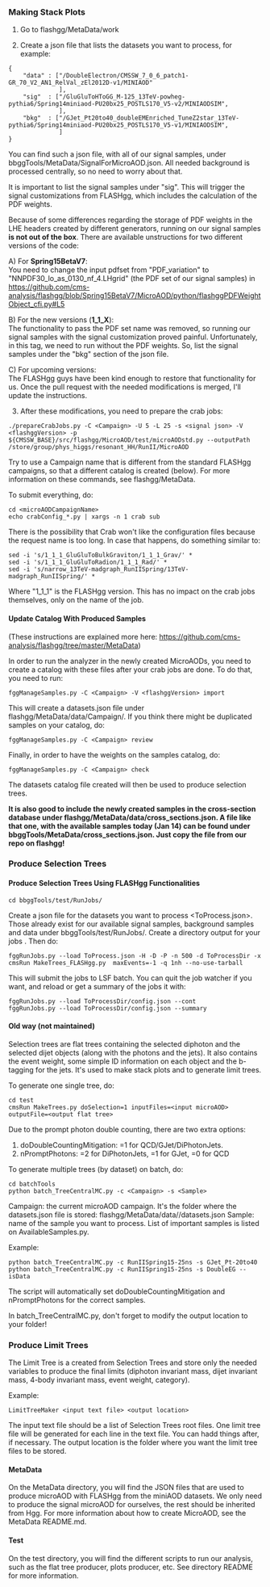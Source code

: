 ### Making Stack Plots

1) Go to flashgg/MetaData/work

2) Create a json file that lists the datasets you want to process, for example:  
```
{
    "data" : ["/DoubleElectron/CMSSW_7_0_6_patch1-GR_70_V2_AN1_RelVal_zEl2012D-v1/MINIAOD"
              ],
    "sig"  : ["/GluGluToHToGG_M-125_13TeV-powheg-pythia6/Spring14miniaod-PU20bx25_POSTLS170_V5-v2/MINIAODSIM",
              ],
    "bkg"  : ["/GJet_Pt20to40_doubleEMEnriched_TuneZ2star_13TeV-pythia6/Spring14miniaod-PU20bx25_POSTLS170_V5-v1/MINIAODSIM",
              ]
}
```  
You can find such a json file, with all of our signal samples, under bbggTools/MetaData/SignalForMicroAOD.json. All needed background is processed centrally, so no need to worry about that.  

It is important to list the signal samples under "sig". This will trigger the signal customizations from FLASHgg, which includes the calculation of the PDF weights.  

Because of some differences regarding the storage of PDF weights in the LHE headers created by different generators, running on our signal samples **is not out of the box**. There are available unstructions for two different versions of the code:  

A) For **Spring15BetaV7**:  
You need to change the input pdfset from "PDF_variation" to "NNPDF30_lo_as_0130_nf_4.LHgrid" (the PDF set of our signal samples) in https://github.com/cms-analysis/flashgg/blob/Spring15BetaV7/MicroAOD/python/flashggPDFWeightObject_cfi.py#L5   

B) For the new versions (**1_1_X**):  
The functionality to pass the PDF set name was removed, so running our signal samples with the signal customization proved painful. Unfortunately, in this tag, we need to run without the PDF weights. So, list the signal samples under the "bkg" section of the json file.  

C) For upcoming versions:   
The FLASHgg guys have been kind enough to restore that functionality for us. Once the pull request with the needed modifications is merged, I'll update the instructions.   

3) After these modifications, you need to prepare the crab jobs:   
```
./prepareCrabJobs.py -C <Campaign> -U 5 -L 25 -s <signal json> -V <flashggVersion> -p ${CMSSW_BASE}/src/flashgg/MicroAOD/test/microAODstd.py --outputPath /store/group/phys_higgs/resonant_HH/RunII/MicroAOD
```   
Try to use a Campaign name that is different from the standard FLASHgg campaigns, so that a different catalog is created (below). For more information on these commands, see flashgg/MetaData.   

To submit everything, do:   
```
cd <microAODCampaignName>
echo crabConfig_*.py | xargs -n 1 crab sub
```   
There is the possibility that Crab won't like the configuration files because the request name is too long. In case that happens, do something similar to:   
```
sed -i 's/1_1_1_GluGluToBulkGraviton/1_1_1_Grav/' *
sed -i 's/1_1_1_GluGluToRadion/1_1_1_Rad/' *
sed -i 's/narrow_13TeV-madgraph_RunIISpring/13TeV-madgraph_RunIISpring/' *
```   
Where "1_1_1" is the FLASHgg version. This has no impact on the crab jobs themselves, only on the name of the job.   

#### Update Catalog With Produced Samples
(These instructions are explained more here: https://github.com/cms-analysis/flashgg/tree/master/MetaData)   

In order to run the analyzer in the newly created MicroAODs, you need to create a catalog with these files after your crab jobs are done. To do that, you need to run:   
```
fggManageSamples.py -C <Campaign> -V <flashggVersion> import
```  
This will create a datasets.json file under flashgg/MetaData/data/Campaign/. If you think there might be duplicated samples on your catalog, do:   
```
fggManageSamples.py -C <Campaign> review
```   
Finally, in order to have the weights on the samples catalog, do:
```
fggManageSamples.py -C <Campaign> check
```   
The datasets catalog file created will then be used to produce selection trees.   

**It is also good to include the newly created samples in the cross-section database under flashgg/MetaData/data/cross_sections.json. A file like that one, with the available samples today (Jan 14) can be found under bbggTools/MetaData/cross_sections.json. Just copy the file from our repo on flashgg!**

### Produce Selection Trees

#### Produce Selection Trees Using FLASHgg Functionalities
```
cd bbggTools/test/RunJobs/
```   
Create a json file for the datasets you want to process <ToProcess.json>. Those already exist for our available signal samples, background samples and data under bbggTools/test/RunJobs/. Create a directory output for your jobs <ToProcessDir>. Then do:   
```
fggRunJobs.py --load ToProcess.json -H -D -P -n 500 -d ToProcessDir -x cmsRun MakeTrees_FLASHgg.py  maxEvents=-1 -q 1nh --no-use-tarball
```   
This will submit the jobs to LSF batch. You can quit the job watcher if you want, and reload or get a summary of the jobs it with:
```
fggRunJobs.py --load ToProcessDir/config.json --cont
fggRunJobs.py --load ToProcessDir/config.json --summary
```

#### Old way (not maintained)

Selection trees are flat trees containing the selected diphoton and the selected dijet objects (along with the photons and the jets). It also contains the event weight, some simple ID information on each object and the b-tagging for the jets. It's used to make stack plots and to generate limit trees.

To generate one single tree, do:
```
cd test
cmsRun MakeTrees.py doSelection=1 inputFiles=<input microAOD> outputFile=<output flat tree>
```

Due to the prompt photon double counting, there are two extra options:
1) doDoubleCountingMitigation: =1 for QCD/GJet/DiPhotonJets.
2) nPromptPhotons: =2 for DiPhotonJets, =1 for GJet, =0 for QCD

To generate multiple trees (by dataset) on batch, do:
```
cd batchTools
python batch_TreeCentralMC.py -c <Campaign> -s <Sample>
```

Campaign: the current microAOD campaign. It's the folder where the datasets.json file is stored: flashgg/MetaData/data/<Campaign>/datasets.json
Sample: name of the sample you want to process. List of important samples is listed on AvailableSamples.py. 

Example:
```
python batch_TreeCentralMC.py -c RunIISpring15-25ns -s GJet_Pt-20to40 
python batch_TreeCentralMC.py -c RunIISpring15-25ns -s DoubleEG --isData
```

The script will automatically set doDoubleCountingMitigation and nPromptPhotons for the correct samples.

In batch_TreeCentralMC.py, don't forget to modify the output location to your folder!

### Produce Limit Trees

The Limit Tree is a created from Selection Trees and store only the needed variables to produce the final limits (diphoton invariant mass, dijet invariant mass, 4-body invariant mass, event weight, category).

Example:
```
LimitTreeMaker <input text file> <output location>
```

The input text file should be a list of Selection Trees root files. One limit tree file will be generated for each line in the text file. You can hadd things after, if necessary. The output location is the folder where you want the limit tree files to be stored.

#### MetaData
On the MetaData directory, you will find the JSON files that are used to produce microAOD with FLASHgg from the miniAOD datasets. We only need to produce the signal microAOD for ourselves, the rest should be inherited from Hgg. For more information about how to create MicroAOD, see the MetaData README.md.

#### Test
On the test directory, you will find the different scripts to run our analysis, such as the flat tree producer, plots producer, etc. See directory README for more information.
